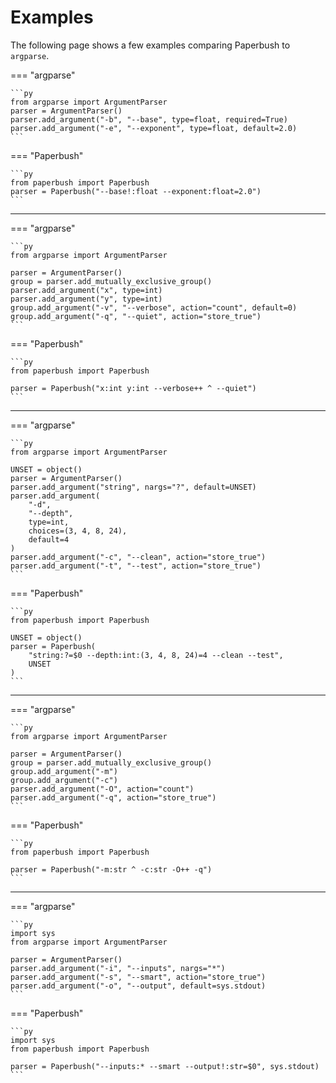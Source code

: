 # Examples

The following page shows a few examples comparing Paperbush to `argparse`.

=== "argparse"

    ```py
    from argparse import ArgumentParser
    parser = ArgumentParser()
    parser.add_argument("-b", "--base", type=float, required=True)
    parser.add_argument("-e", "--exponent", type=float, default=2.0)
    ```

=== "Paperbush"

    ```py
    from paperbush import Paperbush
    parser = Paperbush("--base!:float --exponent:float=2.0")
    ```

---

=== "argparse"

    ```py
    from argparse import ArgumentParser

    parser = ArgumentParser()
    group = parser.add_mutually_exclusive_group()
    parser.add_argument("x", type=int)
    parser.add_argument("y", type=int)
    group.add_argument("-v", "--verbose", action="count", default=0)
    group.add_argument("-q", "--quiet", action="store_true")
    ```

=== "Paperbush"

    ```py
    from paperbush import Paperbush

    parser = Paperbush("x:int y:int --verbose++ ^ --quiet")
    ```

---

=== "argparse"

    ```py
    from argparse import ArgumentParser

    UNSET = object()
    parser = ArgumentParser()
    parser.add_argument("string", nargs="?", default=UNSET)
    parser.add_argument(
        "-d",
        "--depth",
        type=int,
        choices=(3, 4, 8, 24),
        default=4
    )
    parser.add_argument("-c", "--clean", action="store_true")
    parser.add_argument("-t", "--test", action="store_true")
    ```

=== "Paperbush"

    ```py
    from paperbush import Paperbush

    UNSET = object()
    parser = Paperbush(
        "string:?=$0 --depth:int:(3, 4, 8, 24)=4 --clean --test",
        UNSET
    )
    ```

---

=== "argparse"

    ```py
    from argparse import ArgumentParser

    parser = ArgumentParser()
    group = parser.add_mutually_exclusive_group()
    group.add_argument("-m")
    group.add_argument("-c")
    parser.add_argument("-O", action="count")
    parser.add_argument("-q", action="store_true")
    ```

=== "Paperbush"

    ```py
    from paperbush import Paperbush

    parser = Paperbush("-m:str ^ -c:str -O++ -q")
    ```

---

=== "argparse"

    ```py
    import sys
    from argparse import ArgumentParser

    parser = ArgumentParser()
    parser.add_argument("-i", "--inputs", nargs="*")
    parser.add_argument("-s", "--smart", action="store_true")
    parser.add_argument("-o", "--output", default=sys.stdout)
    ```

=== "Paperbush"

    ```py
    import sys
    from paperbush import Paperbush

    parser = Paperbush("--inputs:* --smart --output!:str=$0", sys.stdout)
    ```
